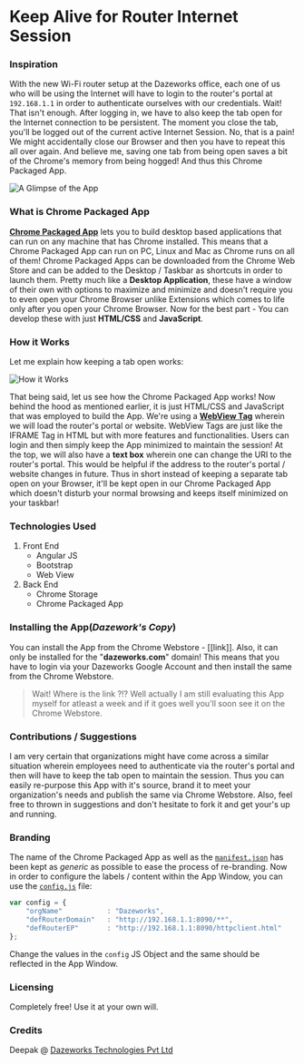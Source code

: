 # Keep Alive for Router Internet Session


### Inspiration
With the new Wi-Fi router setup at the Dazeworks office, each one of us who will be using the Internet will have to login to the router's portal at `192.168.1.1` in order to authenticate ourselves with our credentials. Wait! That isn't enough. After logging in, we have to also keep the tab open for the Internet connection to be persistent. The moment you close the tab, you'll be logged out of the current active Internet Session. No, that is a pain! We might accidentally close our Browser and then you have to repeat this all over again. And believe me, saving one tab from being open saves a bit of the Chrome's memory from being hogged! And thus this Chrome Packaged App.

![A Glimpse of the App](https://cloud.githubusercontent.com/assets/3683725/12562473/5b06549c-c3cb-11e5-83df-0c6cb32e054b.png)

### What is Chrome Packaged App
[**Chrome Packaged App**](https://developer.chrome.com/extensions/apps) lets you to build desktop based applications that can run on any machine that has Chrome installed. This means that a Chrome Packaged App can run on PC, Linux and Mac as Chrome runs on all of them! Chrome Packaged Apps can be downloaded from the Chrome Web Store and can be added to the Desktop / Taskbar as shortcuts in order to launch them. Pretty much like a **Desktop Application**, these have a window of their own with options to maximize and minimize and doesn't require you to even open your Chrome Browser unlike Extensions which comes to life only after you open your Chrome Browser. Now for the best part - You can develop these with just **HTML/CSS** and **JavaScript**.

### How it Works
Let me explain how keeping a tab open works:

![How it Works](https://cloud.githubusercontent.com/assets/3683725/12574803/414a0276-c42d-11e5-916f-14592d3971a7.png)

That being said, let us see how the Chrome Packaged App works! Now behind the hood as mentioned earlier, it is just HTML/CSS and JavaScript that was employed to build the App. We're using a [**WebView Tag**](https://developer.chrome.com/apps/tags/webview) wherein we will load the router's portal or website. WebView Tags are just like the IFRAME Tag in HTML but with more features and functionalities. Users can login and then simply keep the App minimized to maintain the session! At the top, we will also have a **text box** wherein one can change the URI to the router's portal. This would be helpful if the address to the router's portal / website changes in future. Thus in short instead of keeping a separate tab open on your Browser, it'll be kept open in our Chrome Packaged App which doesn't disturb your normal browsing and keeps itself minimized on your taskbar!

### Technologies Used
1.  Front End
    * Angular JS
    * Bootstrap
    * Web View
2.  Back End
    * Chrome Storage
    * Chrome Packaged App
    
### Installing the App(*Dazework's Copy*)
You can install the App from the Chrome Webstore - [[link]]. Also, it can only be installed for the "**dazeworks.com**" domain! This means that you have to login via your Dazeworks Google Account and then install the same from the Chrome Webstore.

> Wait! Where is the link ?!? Well actually I am still evaluating this App myself for atleast a week and if it goes well you'll soon see it on the Chrome Webstore.

### Contributions / Suggestions
I am very certain that organizations might have come across a similar situation wherein employees need to authenticate via the router's portal and then will have to keep the tab open to maintain the session. Thus you can easily re-purpose this App with it's source, brand it to meet your organization's needs and publish the same via Chrome Webstore. Also, feel free to thrown in suggestions and don't hesitate to fork it and get your's up and running.

### Branding
The name of the Chrome Packaged App as well as the [`manifest.json`](https://github.com/Deepak-K-Anand/Keep-Alive-for-Router-Internet-Session/blob/master/manifest.json) has been kept as *generic* as possible to ease the process of re-branding. Now in order to configure the labels / content within the App Window, you can use the [`config.js`](https://github.com/Deepak-K-Anand/Keep-Alive-for-Router-Internet-Session/blob/master/js/config.js) file:

```javascript
var config = {
    "orgName"           : "Dazeworks",
    "defRouterDomain"   : "http://192.168.1.1:8090/**",
    "defRouterEP"       : "http://192.168.1.1:8090/httpclient.html"
};
```

Change the values in the `config` JS Object and the same should be reflected in the App Window.

### Licensing
Completely free! Use it at your own will.

### Credits
Deepak @ [Dazeworks Technologies Pvt Ltd](http://dazeworks.com/)
